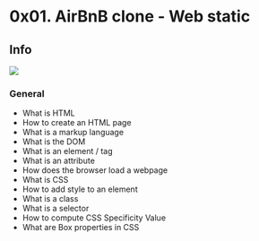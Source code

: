 # 0x01. AirBnB clone - Web static

## Info

![](https://s3.amazonaws.com/intranet-projects-files/concepts/74/hbnb_step1.png)

### General

-   What is HTML
-   How to create an HTML page
-   What is a markup language
-   What is the DOM
-   What is an element / tag
-   What is an attribute
-   How does the browser load a webpage
-   What is CSS
-   How to add style to an element
-   What is a class
-   What is a selector
-   How to compute CSS Specificity Value
-   What are Box properties in CSS



